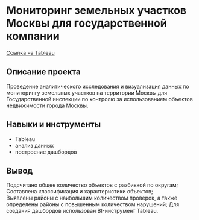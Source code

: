 # Мониторинг земельных участков Москвы для государственной компании
[Ссылка на Tableau](https://public.tableau.com/app/profile/igor.stinkovoy/viz/project_17130558762020/sheet14)
## Описание проекта
Проведение аналитического исследования и визуализация данных по мониторингу земельных участков на территории Москвы для Государственной инспекции по контролю за использованием объектов недвижимости города Москвы.
## Навыки и инструменты
- Tableau
- анализ данных
- построение дашбордов
## Вывод
Подсчитано общее количество объектов с разбивкой по округам;  
Составлена классификация и характеристики объектов;  
Выявлены районы с наибольшим количеством проверок, а также определены районы с повышенным количеством нарушений; 
Для создания дашбордов использован BI-инструмент Tableau.  
